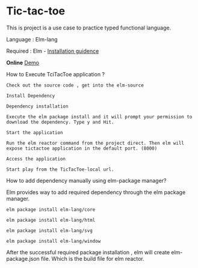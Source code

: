 # Tic-tac-toe
  This is project is a use case to practice typed functional language. 
  
  Language : Elm-lang
  
  Required : Elm - [Installation guidence](http://elm-lang.org/install)
  
  **Online** [Demo](http://yaliprowess.com)

How to Execute TciTacToe application ?

    Check out the source code , get into the elm-source

    Install Dependency

    Dependency installation

    Execute the elm package install and it will prompt your permission to download the dependency. Type y and Hit.

    Start the application

    Run the elm reactor command from the project direct. Then elm will expose tictactoe application in the default port. (8000)

    Access the application

    Start play from the TicTacToe-local url.

How to add dependency manually using elm-package manager?

Elm provides way to add required dependency through the elm package manager.

    elm package install elm-lang/core

    elm package install elm-lang/html

    elm package install elm-lang/svg

    elm package install elm-lang/window

After the successful required package installation , elm will create elm-package.json file. Which is the build file for elm reactor.
